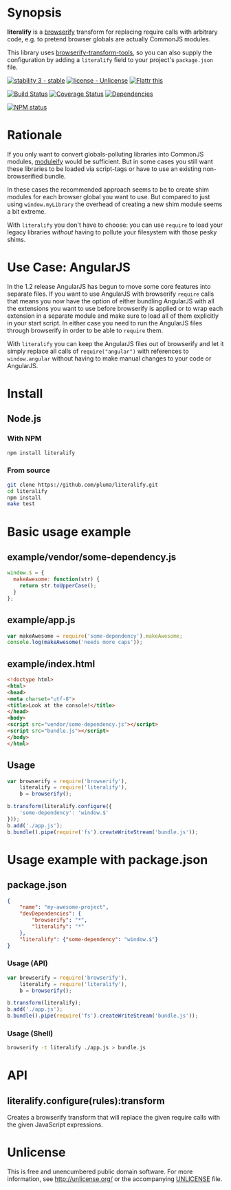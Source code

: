 # Synopsis

**literalify** is a [browserify](https://github.com/substack/node-browserify) transform for replacing require calls with arbitrary code, e.g. to pretend browser globals are actually CommonJS modules.

This library uses [browserify-transform-tools](https://github.com/benbria/browserify-transform-tools), so you can also supply the configuration by adding a `literalify` field to your project's `package.json` file.

[![stability 3 - stable](http://b.repl.ca/v1/stability-3_--_stable-yellowgreen.png)](http://nodejs.org/api/documentation.html#documentation_stability_index) [![license - Unlicense](http://b.repl.ca/v1/license-Unlicense-lightgrey.png)](http://unlicense.org/) [![Flattr this](https://api.flattr.com/button/flattr-badge-large.png)](https://flattr.com/submit/auto?user_id=pluma&url=https://github.com/pluma/literalify)

[![Build Status](https://travis-ci.org/pluma/literalify.png?branch=master)](https://travis-ci.org/pluma/literalify) [![Coverage Status](https://coveralls.io/repos/pluma/literalify/badge.png?branch=master)](https://coveralls.io/r/pluma/literalify?branch=master) [![Dependencies](https://david-dm.org/pluma/literalify.png?theme=shields.io)](https://david-dm.org/pluma/literalify)

[![NPM status](https://nodei.co/npm/literalify.png?compact=true)](https://npmjs.org/package/literalify)

# Rationale

If you only want to convert globals-polluting libraries into CommonJS modules, [moduleify](https://github.com/pluma/moduleify) would be sufficient. But in some cases you still want these libraries to be loaded via script-tags or have to use an existing non-browserified bundle.

In these cases the recommended approach seems to be to create shim modules for each browser global you want to use. But compared to just using `window.myLibrary` the overhead of creating a new shim module seems a bit extreme.

With `literalify` you don't have to choose: you can use `require` to load your legacy libraries *without* having to pollute your filesystem with those pesky shims.

# Use Case: AngularJS

In the 1.2 release AngularJS has begun to move some core features into separate files. If you want to use AngularJS with browserify `require` calls that means you now have the option of either bundling AngularJS with all the extensions you want to use before browserify is applied or to wrap each extension in a separate module and make sure to load all of them explicitly in your start script. In either case you need to run the AngularJS files through browserify in order to be able to `require` them.

With `literalify` you can keep the AngularJS files out of browserify and let it simply replace all calls of `require("angular")` with references to `window.angular` without having to make manual changes to your code or AngularJS.

# Install

## Node.js

### With NPM

```sh
npm install literalify
```

### From source

```sh
git clone https://github.com/pluma/literalify.git
cd literalify
npm install
make test
```

# Basic usage example

## example/vendor/some-dependency.js

```javascript
window.$ = {
  makeAwesome: function(str) {
    return str.toUpperCase();
  }
};
```

## example/app.js

```javascript
var makeAwesome = require('some-dependency').makeAwesome;
console.log(makeAwesome('needs more caps'));
```

## example/index.html
```html
<!doctype html>
<html>
<head>
<meta charset="utf-8">
<title>Look at the console!</title>
</head>
<body>
<script src="vendor/some-dependency.js"></script>
<script src="bundle.js"></script>
</body>
</html>
```

## Usage

```javascript
var browserify = require('browserify'),
    literalify = require('literalify'),
    b = browserify();

b.transform(literalify.configure({
    'some-dependency': 'window.$'
}));
b.add('./app.js');
b.bundle().pipe(require('fs').createWriteStream('bundle.js'));
```

# Usage example with package.json

## package.json

```json
{
    "name": "my-awesome-project",
    "devDependencies": {
        "browserify": "*",
        "literalify": "*"
    },
    "literalify": {"some-dependency": "window.$"}
}
```

### Usage (API)

```javascript
var browserify = require('browserify'),
    literalify = require('literalify'),
    b = browserify();

b.transform(literalify);
b.add('./app.js');
b.bundle().pipe(require('fs').createWriteStream('bundle.js'));
```

### Usage (Shell)

```sh
browserify -t literalify ./app.js > bundle.js
```

# API

## literalify.configure(rules):transform

Creates a browserify transform that will replace the given require calls with the given JavaScript expressions.

# Unlicense

This is free and unencumbered public domain software. For more information, see http://unlicense.org/ or the accompanying [UNLICENSE](https://github.com/pluma/literalify/blob/master/UNLICENSE) file.